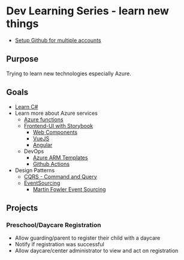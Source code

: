 # Dev Learning Series - learn new things

- [Setup Github for multiple accounts](https://github.com/DevLearningSeries/ProjectDocumentation/wiki#setup-github-for-multiple-ssh-keys)

## Purpose

Trying to learn new technologies especially Azure.

## Goals

- [Learn C#](https://docs.microsoft.com/en-us/dotnet/csharp/programming-guide/)
- Learn more about Azure services
  - [Azure functions](https://docs.microsoft.com/en-us/azure/azure-functions/functions-overview)
  - [Frontend-UI with Storybook](https://storybook.js.org)
    - [Web Components](https://developer.mozilla.org/en-US/docs/Web/Web_Components)
    - [VueJS](https://vuejs.org)
    - [Angular](https://angular.io)
  - DevOps
    - [Azure ARM Templates](https://docs.microsoft.com/en-us/azure/azure-resource-manager/templates/)
    - [Github Actions](https://docs.microsoft.com/en-us/azure/developer/github/github-actions)
- Design Patterns
  - [CQRS - Command and Query](https://docs.microsoft.com/en-us/azure/architecture/patterns/cqrs)
  - [EventSourcing](https://docs.microsoft.com/en-us/azure/architecture/patterns/event-sourcing)
    - [Martin Fowler Event Sourcing](https://martinfowler.com/eaaDev/EventSourcing.html)

## Projects
### Preschool/Daycare Registration
* Allow guarding/parent to register their child with a daycare
* Notify if registration was successful
* Allow daycare/center administrator to view and act on registration
